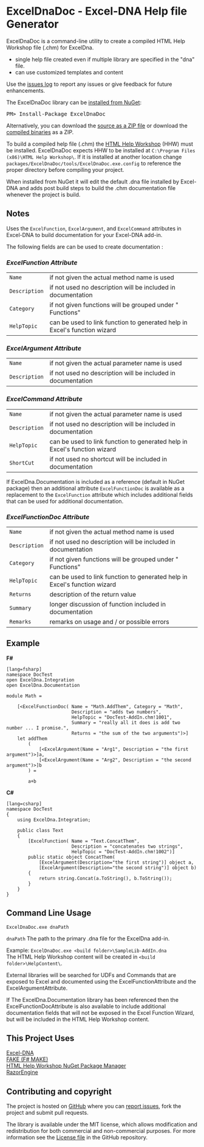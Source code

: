 ExcelDnaDoc - Excel-DNA Help file Generator
===========================================
ExcelDnaDoc is a command-line utility to create a compiled HTML Help Workshop file (.chm) for ExcelDna.

* single help file created even if multiple library are specified in the "dna" file.  
* can use customized templates and content  

Use the [issues log][issues] to report any issues or give feedback for future enhancements.

<div class="row">
  <div class="span1"></div>
  <div class="span6">
    <div class="well well-small" id="nuget">
      The ExcelDnaDoc library can be <a href="https://nuget.org/packages/ExcelDnaDoc">installed from NuGet</a>:
      <pre>PM> Install-Package ExcelDnaDoc</pre>
    </div>
  </div>
  <div class="span1"></div>
</div>

<p>Alternatively, you can download the <a href="https://github.com/mndrake/ExcelDnaDoc/zipball/master">source as a ZIP file</a> or download 
the <a href="https://github.com/mndrake/ExcelDnaDoc/zipball/release">compiled binaries</a> as a ZIP.</p>  

To build a compiled help file (.chm) the [HTML Help Workshop](http://msdn.microsoft.com/en-us/library/windows/desktop/ms669985(v=vs.85).aspx) (HHW) must be installed.
ExcelDnaDoc expects HHW to be installed at `C:\Program Files (x86)\HTML Help Workshop\`. 
If it is installed at another location change `packages/ExcelDnaDoc/tools/ExcelDnaDoc.exe.config` 
to reference the proper directory before compiling your project.  

When installed from NuGet it will edit the default .dna file installed by Excel-DNA and adds post 
build steps to build the .chm documentation file whenever the project is build.

Notes
------------------

Uses the `ExcelFunction`, `ExcelArgument`, and `ExcelCommand` attributes in Excel-DNA to build 
documentation for your Excel-DNA add-in.  

The following fields are can be used to create documentation :  

### _ExcelFunction Attribute_
|					|																			|
| ----------------- | ------------------------------------------------------------------------- |
| `Name`			| if not given the actual method name is used								|
| `Description`		| if not used no description will be included in documentation				|
| `Category`		| if not given functions will be grouped under "*<project name>* Functions" | 
| `HelpTopic`		| can be used to link function to generated help in Excel's function wizard | 

### _ExcelArgument Attribute_
|					|																			|
| ----------------- | ------------------------------------------------------------------------- |
| `Name`			| if not given the actual parameter name is used							|
| `Description`		| if not used no description will be included in documentation				|

### _ExcelCommand Attribute_  
|					|																			|
| ----------------- | ------------------------------------------------------------------------- |
| `Name`			| if not given the actual parameter name is used							|
| `Description`		| if not used no description will be included in documentation				|
| `HelpTopic`		| can be used to link function to generated help in Excel's function wizard |
| `ShortCut`		| if not used no shortcut will be included in documentation					|

If ExcelDna.Documentation is included as a reference (default in NuGet package) then an additional 
attribute `ExcelFunctionDoc` is available as a replacement to the `ExcelFunction` attribute 
which includes additional fields that can be used for additional documentation.

### _ExcelFunctionDoc Attribute_
|					|																			|
| ----------------- | ------------------------------------------------------------------------- |
| `Name`			| if not given the actual method name is used								|
| `Description`		| if not used no description will be included in documentation				|
| `Category`		| if not given functions will be grouped under "*<project name>* Functions" | 
| `HelpTopic`		| can be used to link function to generated help in Excel's function wizard | 
| `Returns`			| description of the return value											|
| `Summary`			| longer discussion of function included in documentation					|  
| `Remarks`			| remarks on usage and / or possible errors									|


Example
------------------

**F#**  

    [lang=fsharp]
    namespace DocTest
    open ExcelDna.Integration
    open ExcelDna.Documentation

    module Math =

        [<ExcelFunctionDoc( Name = "Math.AddThem", Category = "Math", 
                            Description = "adds two numbers", 
                            HelpTopic = "DocTest-AddIn.chm!1001",
                            Summary = "really all it does is add two number ... I promise.",
                            Returns = "the sum of the two arguments")>]
        let addThem
            (
                [<ExcelArgument(Name = "Arg1", Description = "the first argument")>]a,
                [<ExcelArgument(Name = "Arg2", Description = "the second argument")>]b
            ) = 
        
            a+b

**C#**  

    [lang=csharp]
    namespace DocTest
    {
        using ExcelDna.Integration;
    
        public class Text 
        {
            [ExcelFunction( Name = "Text.ConcatThem", 
                            Description = "concatenates two strings", 
                            HelpTopic = "DocTest-AddIn.chm!1002")]
            public static object ConcatThem(
                [ExcelArgument(Description="the first string")] object a, 
                [ExcelArgument(Description="the second string")] object b)
            {
                return string.Concat(a.ToString(), b.ToString());
            }
        }
    }

Command Line Usage
------------------
    ExcelDnaDoc.exe dnaPath  
`dnaPath` The path to the primary .dna file for the ExcelDna add-in.  

Example: `ExcelDnaDoc.exe <build folder>\SampleLib-AddIn.dna`  
         The HTML Help Workshop content will be created in `<build folder>\HelpContent\`.  

External libraries will be searched for UDFs and Commands
that are exposed to Excel and documented using the ExcelFunctionAttribute and the ExcelArgumentAttribute.  

If The ExcelDna.Documentation library has been referenced then the ExcelFunctionDocAttribute 
is also available to include additional documentation fields that will not be exposed in the Excel Function 
Wizard, but will be included in the HTML Help Workshop content.  

This Project Uses
-----------------
 [Excel-DNA](http://exceldna.codeplex.com/)  
 [FAKE (F# MAKE)](http://fsharp.github.io/FAKE/)  
 [HTML Help Workshop ](http://msdn.microsoft.com/en-us/library/windows/desktop/ms669985(v=vs.85).aspx)  
 [NuGet Package Manager](http://nuget.codeplex.com/)  
 [RazorEngine](https://github.com/Antaris/RazorEngine)  
 
Contributing and copyright
--------------------------

The project is hosted on [GitHub][gh] where you can [report issues][issues], fork 
the project and submit pull requests.  

The library is available under the MIT license, which allows modification and 
redistribution for both commercial and non-commercial purposes. For more information see the 
[License file][license] in the GitHub repository. 

  [content]: https://github.com/mndrake/ExcelDnaDoc/tree/master/docs/content
  [gh]: https://github.com/mndrake/ExcelDnaDoc
  [issues]: https://github.com/mndrake/ExcelDnaDoc/issues
  [readme]: https://github.com/mndrake/ExcelDnaDoc/blob/master/README.md
  [license]: https://github.com/mndrake/ExcelDnaDoc/blob/master/LICENSE.txt
